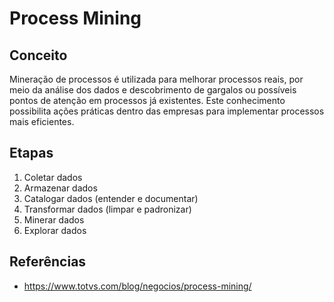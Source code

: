 # Process Mining

## Conceito
Mineração de processos é utilizada para melhorar processos reais, por meio da análise dos dados e descobrimento de gargalos ou possíveis pontos de atenção em processos já existentes. Este conhecimento possibilita ações práticas dentro das empresas para implementar processos mais eficientes.

## Etapas
1) Coletar dados
2) Armazenar dados
3) Catalogar dados (entender e documentar)
4) Transformar dados (limpar e padronizar)
5) Minerar dados
6) Explorar dados

## Referências
- https://www.totvs.com/blog/negocios/process-mining/
